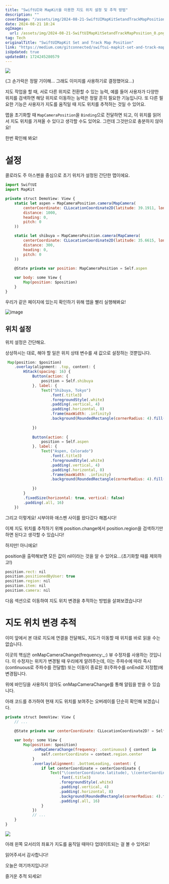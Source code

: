 ```yaml
---
title: "SwiftUI와 MapKit을 이용한 지도 위치 설정 및 추적 방법"
description: ""
coverImage: "/assets/img/2024-08-21-SwiftUIMapKitSetandTrackMapPosition_0.png"
date: 2024-08-21 18:24
ogImage: 
  url: /assets/img/2024-08-21-SwiftUIMapKitSetandTrackMapPosition_0.png
tag: Tech
originalTitle: "SwiftUIMapKit Set and Track Map Position"
link: "https://medium.com/gitconnected/swiftui-mapkit-set-and-track-map-position-5b1c5bf8a741"
isUpdated: true
updatedAt: 1724245280579
---
```




<img src="/assets/img/2024-08-21-SwiftUIMapKitSetandTrackMapPosition_0.png" />

(그 손가락은 정말 기이해... 그래도 이미지를 사용하기로 결정했어요...)

지도 작업을 할 때, 서로 다른 위치로 전환할 수 있는 능력, 예를 들어 사용자가 다양한 위치를 검색하면 해당 위치로 이동하는 능력은 정말 흔히 필요한 기능입니다. 또 다른 필요한 기능은 사용자가 지도를 움직일 때 지도 위치를 추적하는 것일 수 있어요.

맵을 초기화할 때 `MapCameraPosition`을 `Binding`으로 전달하면 되고, 이 위치를 읽어서 지도 위치를 가져올 수 있다고 생각할 수도 있어요. 그런데 그것만으로 충분하지 않아요!


<div class="content-ad"></div>

한번 확인해 봐요!

# 설정

콜로라도 주 아스펜을 중심으로 초기 위치가 설정된 간단한 맵이에요.

```js
import SwiftUI
import MapKit

private struct DemoView: View {
    static let aspen = MapCameraPosition.camera(MapCamera(
        centerCoordinate: CLLocationCoordinate2D(latitude: 39.1911, longitude: -106.817535),
        distance: 1000,
        heading: 0,
        pitch: 0
    ))

    static let shibuya = MapCameraPosition.camera(MapCamera(
        centerCoordinate: CLLocationCoordinate2D(latitude: 35.6615, longitude: 139.703),
        distance: 300,
        heading: 0,
        pitch: 0
    ))
       
    @State private var position: MapCameraPosition = Self.aspen

    var body: some View {
        Map(position: $position)
    }
}
```

<div class="content-ad"></div>

우리가 같은 페이지에 있는지 확인하기 위해 앱을 빨리 실행해봐요!

![image](/assets/img/2024-08-21-SwiftUIMapKitSetandTrackMapPosition_1.png)

## 위치 설정

위치 설정은 간단해요.

<div class="content-ad"></div>

상상하시는 대로, 해야 할 일은 위치 상태 변수를 새 값으로 설정하는 것뿐입니다.

```js
 Map(position: $position)
    .overlay(alignment: .top, content: {
        HStack(spacing: 16) {
            Button(action: {
                position = Self.shibuya
            }, label: {
                Text("Shibuya, Tokyo")
                    .font(.title3)
                    .foregroundStyle(.white)
                    .padding(.vertical, 4)
                    .padding(.horizontal, 8)
                    .frame(maxWidth: .infinity)
                    .background(RoundedRectangle(cornerRadius: 4).fill(.gray))
                    
            })
            
            Button(action: {
                position = Self.aspen
            }, label: {
                Text("Aspen, Colorado")
                    .font(.title3)
                    .foregroundStyle(.white)
                    .padding(.vertical, 4)
                    .padding(.horizontal, 8)
                    .frame(maxWidth: .infinity)
                    .background(RoundedRectangle(cornerRadius: 4).fill(.gray))
                    
            })
        }
        .fixedSize(horizontal: true, vertical: false)
        .padding(.all, 16)
    })
```

그리고 이렇게요! 시부야와 애스펜 사이를 왔다갔다 해봅시다!

<div class="content-ad"></div>

이제 지도 위치를 추적하기 위해 position.change에서 position.region을 검색하기만 하면 된다고 생각할 수 있습니다!

하지만! 아니에요!

position을 출력해보면 모든 값이 nil이라는 것을 알 수 있어요...(초기화할 때를 제외하고!)

```js
position.rect: nil
position.positionedByUser: true
position.region: nil
position.item: nil
position.camera: nil
```

<div class="content-ad"></div>

다음 섹션으로 이동하여 지도 위치 변경을 추적하는 방법을 살펴보겠습니다!

# 지도 위치 변경 추적

이미 앞에서 본 대로 지도에 연결을 전달해도, 지도가 이동할 때 위치를 바로 읽을 수는 없습니다.

이곳의 핵심은 onMapCameraChange(frequency:_:) 뷰 수정자를 사용하는 것입니다. 이 수정자는 위치가 변경될 때 우리에게 알려주는데, 이는 주파수에 따라 즉시(continuous로 주파수를 전달함) 또는 이동이 종료된 후(주파수를 onEnd로 지정함)에 변경됩니다.

<div class="content-ad"></div>

위에 바인딩을 사용하지 않아도 onMapCameraChange를 통해 알림을 받을 수 있습니다.

아래 코드를 추가하여 현재 지도 위치를 보여주는 오버레이를 단순히 확인해 보겠습니다.

```js
private struct DemoView: View {
    // ...
    
    @State private var centerCoordinate: CLLocationCoordinate2D? = Self.aspen.camera?.centerCoordinate

    var body: some View {
        Map(position: $position)
            .onMapCameraChange(frequency: .continuous) { context in
                self.centerCoordinate = context.region.center
            }
            .overlay(alignment: .bottomLeading, content: {
                if let centerCoordinate = centerCoordinate {
                    Text("\(centerCoordinate.latitude), \(centerCoordinate.longitude)")
                        .font(.title3)
                        .foregroundStyle(.white)
                        .padding(.vertical, 4)
                        .padding(.horizontal, 8)
                        .background(RoundedRectangle(cornerRadius: 4).fill(.gray))
                        .padding(.all, 16)
                }
            })
            // ...
    }
}
```

<img src="https://miro.medium.com/v2/resize:fit:500/1*x-xgTxeWMOvquSXIh3qJaw.gif" />

<div class="content-ad"></div>

아래 왼쪽 모서리의 좌표가 지도를 움직일 때마다 업데이트되는 걸 볼 수 있어요!

읽어주셔서 감사합니다!

오늘은 여기까지입니다!

즐거운 추적 되세요!